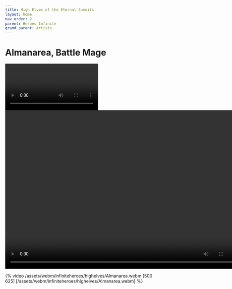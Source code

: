 ```yaml
---
title: High Elves of the Eternal Summits
layout: home
nav_order: 2
parent: Heroes Infinite
grand_parent: Artists
---
```

# Almanarea, Battle Mage
![Almanarea, Battle Mage](/assets/webm/infiniteheroes/highelves/Almanarea.webm)
<video autoplay="autoplay" loop="loop" width="768" height="512">
  <source src="/assets/webm/infiniteheroes/highelves/Almanarea.webm" type="video/webm">
</video>
<p>{% video /assets/webm/infiniteheroes/highelves/Almanarea.webm [500 625] [/assets/webm/infiniteheroes/highelves/Almanarea.webm] %}</p>

